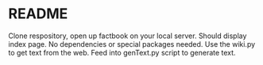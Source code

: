 # README

Clone respository, open up factbook on your local server. Should display index page. No dependencies or special packages needed.
Use the wiki.py to get text from the web. Feed into genText.py script to generate text.
